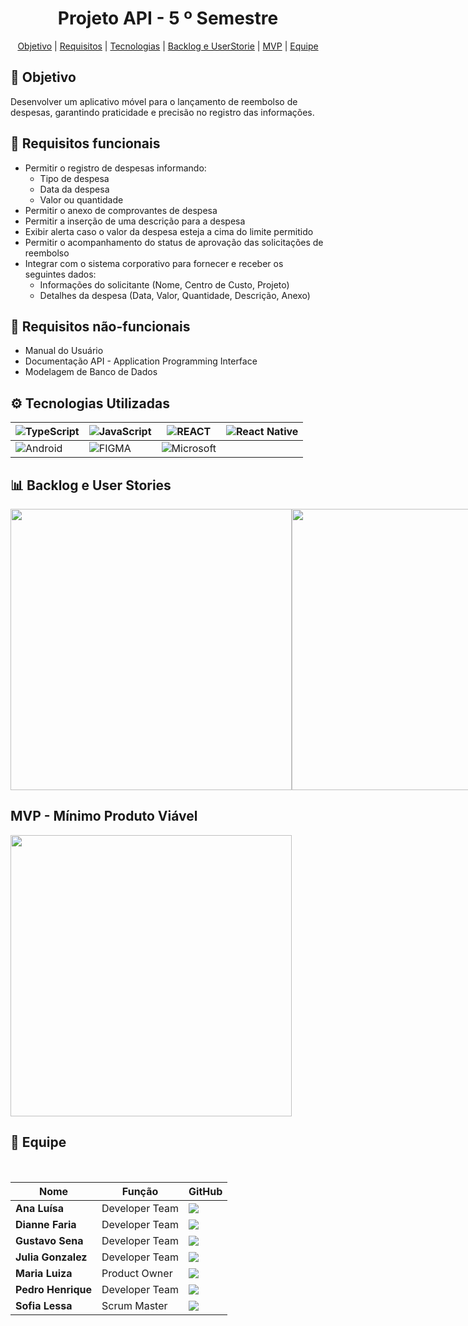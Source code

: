 <h1 align="center"> Projeto API - 5  º Semestre </h1>

<p align="center">
     <a href ="#objetivo">Objetivo</a>  |
     <a href ="#requisitos">Requisitos</a>  |
     <a href ="#tecnologias">Tecnologias</a>  |
     <a href ="#backlog-userstorie">Backlog e UserStorie</a>  |
      <a href ="#mvp">MVP</a>  |
     <a href ="#equipe">Equipe</a>
   </p>

<span id="objetivo">
  
## 🎯 Objetivo
Desenvolver um aplicativo móvel para o lançamento de reembolso de despesas, garantindo praticidade e precisão no registro das informações.

<span id="requisitos">
  
## 📍 Requisitos funcionais
- Permitir o registro de despesas informando: 
    - Tipo de despesa
    - Data da despesa
    - Valor ou quantidade
- Permitir o anexo de comprovantes de despesa
- Permitir a inserção de uma descrição para a despesa
- Exibir alerta caso o valor da despesa esteja a cima do limite permitido
- Permitir o acompanhamento do status de aprovação das solicitações de reembolso
- Integrar com o sistema corporativo para fornecer e receber os seguintes dados:
    - Informações do solicitante (Nome, Centro de Custo, Projeto)
    - Detalhes da despesa (Data, Valor, Quantidade, Descrição, Anexo)

## 📍 Requisitos não-funcionais
- Manual do Usuário
- Documentação API - Application Programming Interface
- Modelagem de Banco de Dados

<span id="tecnologias">
  
## ⚙️ Tecnologias Utilizadas

| ![TypeScript](https://img.shields.io/badge/-TypeScript-0D1117?style=for-the-badge&logo=typescript) | ![JavaScript](https://img.shields.io/badge/-JavaScript-0D1117?style=for-the-badge&logo=javascript) | ![REACT](https://img.shields.io/badge/-React-0D1117?style=for-the-badge&logo=react) | ![React Native](https://img.shields.io/badge/-React%20Native-0D1117?style=for-the-badge&logo=react) |
| --- | --- | --- | --- |
| ![Android](https://img.shields.io/badge/-Android-0D1117?style=for-the-badge&logo=android) | ![FIGMA](https://img.shields.io/badge/Figma-0D1117?style=for-the-badge&logo=figma) | ![Microsoft](https://img.shields.io/badge/Microsoft_Office-0D1117?style=for-the-badge&logo=microsoft-office) |

<span id="backlog-userstorie">
  
## 📊 Backlog e User Stories

<div style="display: flex;">
  <img src="https://github.com/user-attachments/assets/b5448131-7067-4751-81be-069a6ea4493e" width="450"/>
  <img src="https://github.com/user-attachments/assets/af5f993d-5503-4104-bea1-5046054e9a13" width="450"/>
</div>

<!-- <span id="prototipo">
## 📲 Protótipo Figma -->

<span id="mvp">
  
## MVP - Mínimo Produto Viável
<div style="display: flex;">
  <img src="https://github.com/user-attachments/assets/fd2e83db-c9b8-413b-8c05-cc9bda5a2e08" width="450">
</div>

<!-- ## 📂 Modelagem de Banco de Dados

## 📽️ Vídeos de Entrega das Sprints

## 📥 Guia de Instalação -->

<span id="equipe">

## 👥 Equipe

<br>

|Nome|Função|GitHub|
| -------- |-------- |-------- |
|**Ana Luísa**|Developer Team|[![](https://bit.ly/3f9Xo0P)](https://github.com/LuisaAndrade28)|
|**Dianne Faria**|Developer Team| [![](https://bit.ly/3f9Xo0P)](https://github.com/DianneFaria)|
|**Gustavo Sena**|Developer Team|[![](https://bit.ly/3f9Xo0P)](https://github.com/gustavosenamp)|
|**Julia Gonzalez**|Developer Team|[![](https://bit.ly/3f9Xo0P)](https://github.com/juliagonzalezmoreira)|
|**Maria Luiza**|Product Owner|[![](https://bit.ly/3f9Xo0P)](https://github.com/mluizaguedes)|
|**Pedro Henrique**|Developer Team|[![](https://bit.ly/3f9Xo0P)](https://github.com/pedrohenribeiro)|
|**Sofia Lessa**|Scrum Master|[![](https://bit.ly/3f9Xo0P)](https://github.com/sofialessaa)|
